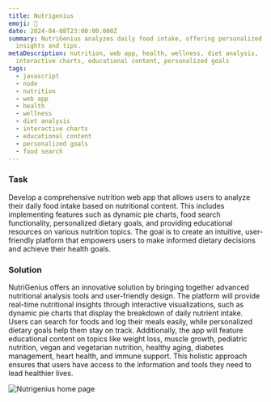 ```yaml
---
title: Nutrigenius
emoji: 🥦
date: 2024-04-08T23:00:00.000Z
summary: NutriGenius analyzes daily food intake, offering personalized dietary
  insights and tips.
metaDescription: nutrition, web app, health, wellness, diet analysis,
  interactive charts, educational content, personalized goals
tags:
  - javascript
  - node
  - nutrition
  - web app
  - health
  - wellness
  - diet analysis
  - interactive charts
  - educational content
  - personalized goals
  - food search
---
```

### Task

Develop a comprehensive nutrition web app that allows users to analyze their daily food intake based on nutritional content. This includes implementing features such as dynamic pie charts, food search functionality, personalized dietary goals, and providing educational resources on various nutrition topics. The goal is to create an intuitive, user-friendly platform that empowers users to make informed dietary decisions and achieve their health goals.

### Solution

NutriGenius offers an innovative solution by bringing together advanced nutritional analysis tools and user-friendly design. The platform will provide real-time nutritional insights through interactive visualizations, such as dynamic pie charts that display the breakdown of daily nutrient intake. Users can search for foods and log their meals easily, while personalized dietary goals help them stay on track. Additionally, the app will feature educational content on topics like weight loss, muscle growth, pediatric nutrition, vegan and vegetarian nutrition, healthy aging, diabetes management, heart health, and immune support. This holistic approach ensures that users have access to the information and tools they need to lead healthier lives.

![Nutrigenius home page](https://ibb.co/6N9qFxq)